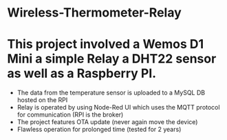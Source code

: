 # Wireless-Thermometer-Relay

# This project involved a Wemos D1 Mini a simple Relay a DHT22 sensor as well as a Raspberry PI.

  - The data from the temperature sensor is uploaded to a MySQL DB hosted on the RPI
  - Relay is operated by using Node-Red UI which uses the MQTT protocol for communication (RPI is the broker)
  - The project features OTA update (never again move the device)
  - Flawless operation for prolonged time (tested for 2 years)
